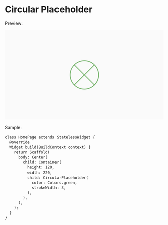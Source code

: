 # Circular Placeholder

Preview:

![Preview](preview/preview.png)

Sample:
```
class HomePage extends StatelessWidget {
  @override
  Widget build(BuildContext context) {
    return Scaffold(
      body: Center(
        child: Container(
          height: 120,
          width: 220,    
          child: CircularPlaceholder(
            color: Colors.green,
            strokeWidth: 3,
          ),
        ),
      ),
    );
  }
}
```

